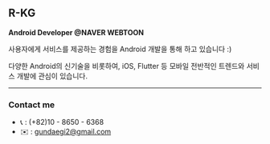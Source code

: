 ## R-KG

**Android Developer @NAVER WEBTOON**


사용자에게 서비스를 제공하는 경험을 Android 개발을 통해 하고 있습니다 :)

다양한 Android의 신기술을 비롯하여, iOS, Flutter 등 모바일 전반적인 트렌드와 서비스 개발에 관심이 있습니다.

---

### Contact me
- 📞 : (+82)10 - 8650 - 6368
- ✉️ : gundaegi2@gmail.com
